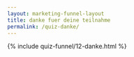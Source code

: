 ```yaml
---
layout: marketing-funnel-layout
title: danke fuer deine teilnahme
permalink: /quiz-danke/
---
```



{% include quiz-funnel/12-danke.html %}
